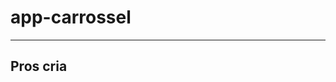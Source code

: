 # app-carrossel
 
---
## Pros cria

##    <icon src="res/icone.png" />
    
##   <preference name="SplashScreen" value="screen" />
##   <splash src="res/splash.jpg" />
##   <preference name="SplashScreenDelay" value="3000" />
##   <preference name="SplashMaintainAspectRatio" value="true" />


